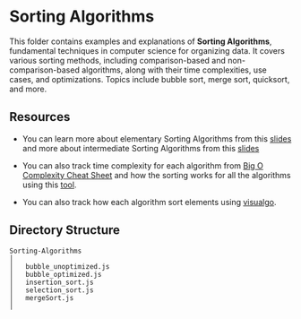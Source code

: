 # Sorting Algorithms

This folder contains examples and explanations of **Sorting Algorithms**, fundamental techniques in computer science for organizing data. It covers various sorting methods, including comparison-based and non-comparison-based algorithms, along with their time complexities, use cases, and optimizations. Topics include bubble sort, merge sort, quicksort, and more.

## Resources

- You can learn more about elementary Sorting Algorithms from this [slides](https://cs.slides.com/colt_steele/elementary-sorting-algorithms/fullscreen) and more about intermediate Sorting Algorithms from this [slides](https://cs.slides.com/colt_steele/intermediate-sorting-algorithms/fullscreen)

- You can also track time complexity for each algorithm from [Big O Complexity Cheat Sheet](https://www.bigocheatsheet.com/) and how the sorting works for all the algorithms using this [tool](https://www.toptal.com/developers/sorting-algorithms).

- You can also track how each algorithm sort elements using [visualgo](https://visualgo.net/en/sorting).

## Directory Structure

```
Sorting-Algorithms
│
│   bubble_unoptimized.js
│   bubble_optimized.js
│   insertion_sort.js
│   selection_sort.js
│   mergeSort.js
│
```
